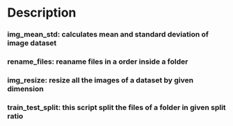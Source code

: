 # Description

### img_mean_std: calculates mean and standard deviation of image dataset
### rename_files: reaname files in a order inside a folder 
### img_resize: resize all the images of a dataset by given dimension
### train_test_split: this script split the files of a folder in given split ratio
